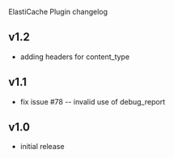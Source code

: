 ElastiCache Plugin changelog

v1.2
----
- adding headers for content_type

v1.1
----
- fix issue #78 -- invalid use of debug_report

v1.0
-----
- initial release